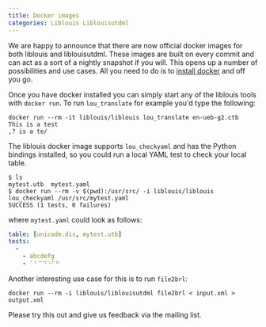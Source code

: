 ```yaml
---
title: Docker images
categories: Liblouis Liblouisutdml
---
```


We are happy to announce that there are now official docker images for
both liblouis and liblouisutdml. These images are built on every
commit and can act as a sort of a nightly snapshot if you will. This
opens up a number of possibilities and use cases. All you need to do
is to [install docker](https://www.docker.com/get-docker) and off you
go.

Once you have docker installed you can simply start any of the
liblouis tools with `docker run`. To run `lou_translate` for example
you'd type the following:

``` console
docker run --rm -it liblouis/liblouis lou_translate en-ueb-g2.ctb
This is a test
,? is a te/
```

The liblouis docker image supports `lou_checkyaml` and has the Python
bindings installed, so you could run a local YAML test to check your
local table.

``` console
$ ls
mytest.utb  mytest.yaml
$ docker run --rm -v $(pwd):/usr/src/ -i liblouis/liblouis lou_checkyaml /usr/src/mytest.yaml
SUCCESS (1 tests, 0 failures)
```
where `mytest.yaml` could look as follows:

``` yaml
table: [unicode.dis, mytest.utb]
tests:
  -
    - abcdefg
    - ⠁⠃⠉⠙⠑⠋⠛
```

Another interesting use case for this is to run `file2brl`:
``` console
docker run --rm -i liblouis/liblouisutdml file2brl < input.xml > output.xml
```

Please try this out and give us feedback via the mailing list.

